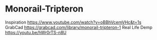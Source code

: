 # Monorail-Tripteron
Inspiration
https://www.youtube.com/watch?v=oBBhVcemVHc&t=1s  
GrabCad
https://grabcad.com/library/monorail-tripteron-1
Real Life Demp
https://youtu.be/hWr0rTS-n8U

